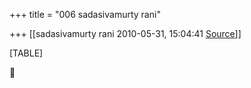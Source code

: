 +++
title = "006 sadasivamurty rani"

+++
[[sadasivamurty rani	2010-05-31, 15:04:41 [Source](https://groups.google.com/g/bvparishat/c/ij4PruqUsQI)]]



[TABLE]



